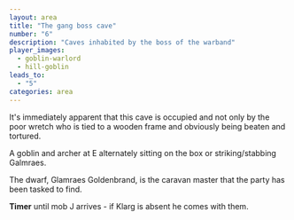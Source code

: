 ```yaml
---
layout: area
title: "The gang boss cave"
number: "6"
description: "Caves inhabited by the boss of the warband"
player_images:
  - goblin-warlord
  - hill-goblin
leads_to:
  - "5"
categories: area
---
```


It's immediately apparent that this cave is occupied and not only by the poor wretch who is tied to a wooden frame and obviously being beaten and tortured.

A goblin and archer at E alternately sitting on the box or striking/stabbing Galmraes.

The dwarf, Glamraes Goldenbrand, is the caravan master that the party has been tasked to find.

**Timer** until mob J arrives - if Klarg is absent he comes with them.
